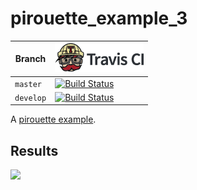 # pirouette_example_3

Branch   |[![Travis CI logo](pics/TravisCI.png)](https://travis-ci.org)
---------|---------------------------------------
`master` |[![Build Status](https://travis-ci.org/richelbilderbeek/pirouette_example_3.svg?branch=master)](https://travis-ci.org/richelbilderbeek/pirouette_example_3)
`develop`|[![Build Status](https://travis-ci.org/richelbilderbeek/pirouette_example_3.svg?branch=develop)](https://travis-ci.org/richelbilderbeek/pirouette_example_3)

A [pirouette example](https://github.com/richelbilderbeek/pirouette_examples).

## Results

![](example_3_314/errors.png)
